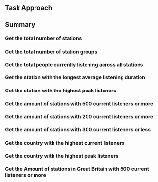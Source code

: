 ## Task Approach

## Summary

### Get the total number of stations

### Get the total number of station groups

### Get the total people currently listening across all stations

### Get the station with the longest average listening duration

### Get the station with the highest peak listeners

### Get the amount of stations with 500 current listeners or more

### Get the amount of stations with 200 current listeners or more

### Get the amount of stations with 300 current listeners or less

### Get the country with the highest current listeners

### Get the country with the highest peak listeners

### Get the Amount of stations in Great Britain with 500 current listeners or more